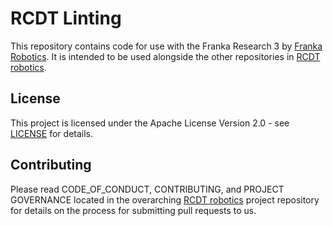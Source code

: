 <!--
SPDX-FileCopyrightText: Alliander N. V.

SPDX-License-Identifier: Apache-2.0
-->

# RCDT Linting

This repository contains code for use with the Franka Research 3 by [Franka Robotics](https://franka.de/).
It is intended to be used alongside the other repositories in [RCDT robotics](<Link tbd>).

## License

This project is licensed under the Apache License Version 2.0 - see [LICENSE](LICENSE) for details.

## Contributing

Please read CODE_OF_CONDUCT, CONTRIBUTING, and PROJECT GOVERNANCE located in the overarching [RCDT robotics](https://github.com/alliander-opensource/rcdt_robotics) project repository for details on the process for submitting pull requests to us.